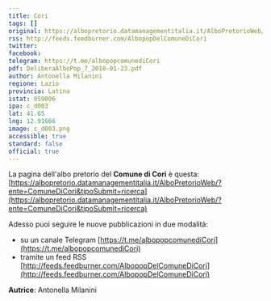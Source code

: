 ```yaml
---
title: Cori
tags: []
original: https://albopretorio.datamanagementitalia.it/AlboPretorioWeb/?ente=ComuneDiCori&tipoSubmit=ricerca
rss: http://feeds.feedburner.com/AlbopopDelComuneDiCori
twitter: 
facebook: 
telegram: https://t.me/albopopcomunediCori
pdf: DeliberaAlboPop_7_2018-01-23.pdf
author: Antonella Milanini
regione: Lazio
provincia: Latina
istat: 059006
ipa: c_d003
lat: 41.65
lng: 12.91666
image: c_d003.png
accessible: true
standard: false
official: true
---
```


La pagina dell'albo pretorio del **Comune di Cori** è questa: [https://albopretorio.datamanagementitalia.it/AlboPretorioWeb/?ente=ComuneDiCori&tipoSubmit=ricerca](https://albopretorio.datamanagementitalia.it/AlboPretorioWeb/?ente=ComuneDiCori&tipoSubmit=ricerca)

Adesso puoi seguire le nuove pubblicazioni in due modalità:

* su un canale Telegram [https://t.me/albopopcomunediCori](https://t.me/albopopcomunediCori)
* tramite un feed RSS [http://feeds.feedburner.com/AlbopopDelComuneDiCori](http://feeds.feedburner.com/AlbopopDelComuneDiCori)

**Autrice**: Antonella Milanini
